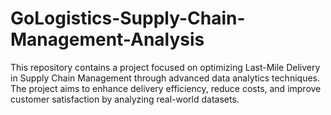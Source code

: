 # GoLogistics-Supply-Chain-Management-Analysis
This repository contains a project focused on optimizing Last-Mile Delivery in Supply Chain Management through advanced data analytics techniques. The project aims to enhance delivery efficiency, reduce costs, and improve customer satisfaction by analyzing real-world datasets.
